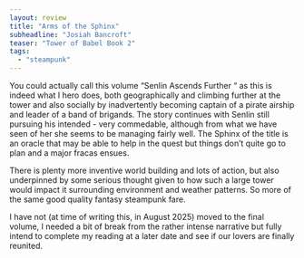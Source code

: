 ```yaml
---
layout: review
title: "Arms of the Sphinx"
subheadline: "Josiah Bancroft"
teaser: "Tower of Babel Book 2"
tags:
  - "steampunk"
---
```


You could actually call this volume “Senlin Ascends Further “ as this is indeed
what I hero does, both geographically and climbing further at the tower and
also socially by inadvertently becoming captain of a pirate airship and leader
of a band of brigands. The story continues with Senlin still pursuing his
intended - very commedable, although from what we have seen of her she seems to
be managing fairly well. The Sphinx of the title is an oracle that may be able
to help in the quest but things don’t quite go to plan and a major fracas
ensues.

There is plenty more inventive world building and lots of action, but also
underpinned by some serious thought given to how such a large tower would
impact it surrounding environment and weather patterns. So more of the same
good quality fantasy steampunk fare.

I have not (at time of writing this, in August 2025) moved to the final volume,
I needed a bit of break from the rather intense narrative but fully intend to
complete my reading at a later date and see if our lovers are finally reunited.


